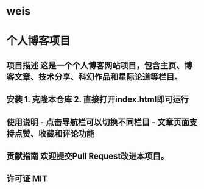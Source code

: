 # weis
# 个人博客项目  
## 项目描述 这是一个个人博客网站项目，包含主页、博客文章、技术分享、科幻作品和星际论道等栏目。  
## 安装 1. 克隆本仓库 2. 直接打开index.html即可运行  
## 使用说明 - 点击导航栏可以切换不同栏目 - 文章页面支持点赞、收藏和评论功能  
## 贡献指南 欢迎提交Pull Request改进本项目。  
## 许可证 MIT

